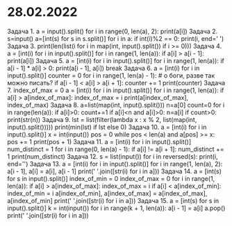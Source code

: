 # 28.02.2022
Задача 1. 
a = input().split()
for i in range(0, len(a), 2):
    print(a[i])
Задача 2. 
s=input()
a=[int(s) for s in s.split()]
for i in a:
    if int(i)%2 == 0:
       print(i, end=' ')
Задача 3. 
print(len(list(i for i in map(int, input().split()) if i >= 0)))
Задача 4. 
a = [int(i) for i in input().split()]
for i in range(1, len(a)):
    if a[i] > a[i - 1]:
        print(a[i])
Задача 5. 
a = [int(i) for i in input().split()]
for i in range(1, len(a)):
    if a[i - 1] * a[i] > 0:
        print(a[i - 1], a[i])
        break
Задача 6. 
a = [int(i) for i in input().split()]
counter = 0
for i in range(1, len(a) - 1):
    # о боги, разве так можно писать?
    if a[i - 1] < a[i] > a[i + 1]:
        counter += 1
print(counter)
Задача 7. 
index_of_max = 0
a = [int(i) for i in input().split()]
for i in range(1, len(a)):
    if a[i] > a[index_of_max]:
        index_of_max = i
print(a[index_of_max], index_of_max)
Задача 8.
a=list(map(int, input().split()))
n=a[0]
count=0
for i in range(len(a)):
    if a[i]>0:
        count+=1
    if a[i]<n and a[i]>0:
        n=a[i]
if count>0:
    print(str(n))
Задача 9.
lst = list(filter(lambda x : x % 2, list(map(int, input().split()))))
print(min(lst) if lst else 0)
Задача 10.
a = [int(i) for i in input().split()]
x = int(input())
pos = 0
while pos < len(a) and a[pos] >= x:
    pos += 1
print(pos + 1)
Задача 11.
a = [int(i) for i in input().split()]
num_distinct = 1
for i in range(0, len(a) - 1):
    if a[i] != a[i + 1]:
        num_distinct += 1
print(num_distinct)
Задача 12.
s = list(input())
for i in reversed(s):
    print(i, end='')
Задача 13.
a = [int(i) for i in input().split()]
for i in range(1, len(a), 2):
    a[i - 1], a[i] = a[i], a[i - 1]
print(' '.join([str(i) for i in a]))
Задача 14.
a = [int(s) for s in input().split()]
index_of_min = 0
index_of_max = 0
for i in range(1, len(a)):
    if a[i] > a[index_of_max]:
        index_of_max = i
    if a[i] < a[index_of_min]:
        index_of_min = i
a[index_of_min], a[index_of_max] = a[index_of_max], a[index_of_min]
print(' '.join([str(i) for i in a]))
Задача 15.
a = [int(s) for s in input().split()]
k = int(input())
for i in range(k + 1, len(a)):
    a[i - 1] = a[i]
a.pop()
print(' '.join([str(i) for i in a]))

